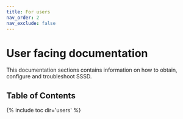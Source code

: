 ```yaml
---
title: For users
nav_order: 2
nav_exclude: false
---
```


# User facing documentation

This documentation sections contains information on how to obtain, configure and troubleshoot SSSD.

## Table of Contents
{% include toc dir='users' %}

